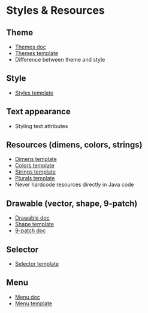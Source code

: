 Styles & Resources
==================


Theme
-----

- [Themes doc](https://developer.android.com/guide/topics/ui/themes.html)
- [Themes template](https://github.com/petrnohejl/Android-Templates-And-Utilities/blob/master/Res-Theme/values/themes.xml)
- Difference between theme and style


Style
-----

- [Styles template](https://github.com/petrnohejl/Android-Templates-And-Utilities/blob/master/Res-Theme/values/styles.xml)


Text appearance
---------------

- Styling text attributes


Resources (dimens, colors, strings)
-----------------------------------

- [Dimens template](https://github.com/petrnohejl/Android-Templates-And-Utilities/blob/master/Res-Theme/values/dimens.xml)
- [Colors template](https://github.com/petrnohejl/Android-Templates-And-Utilities/blob/master/Res-Theme/values/colors.xml)
- [Strings template](https://github.com/petrnohejl/Android-Templates-And-Utilities/blob/master/Res-Strings/values/strings.xml)
- [Plurals template](https://github.com/petrnohejl/Android-Templates-And-Utilities/blob/master/Res-Plurals/values/strings.xml)
- Never hardcode resources directly in Java code


Drawable (vector, shape, 9-patch)
---------------------------------

- [Drawable doc](https://developer.android.com/guide/topics/resources/drawable-resource.html)
- [Shape template](https://github.com/petrnohejl/Android-Templates-And-Utilities/tree/master/Res-Shape)
- [9-patch doc](https://developer.android.com/studio/write/draw9patch.html)


Selector
--------

- [Selector template](https://github.com/petrnohejl/Android-Templates-And-Utilities/tree/master/Res-Theme/drawable)


Menu
----

- [Menu doc](https://developer.android.com/guide/topics/ui/menus.html)
- [Menu template](https://github.com/petrnohejl/Android-Templates-And-Utilities/tree/master/Res-Menu)

